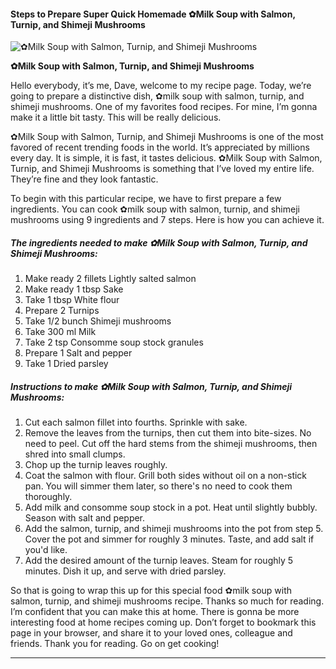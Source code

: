             

#### Steps to Prepare Super Quick Homemade ✿Milk Soup with Salmon, Turnip, and Shimeji Mushrooms

![✿Milk Soup with Salmon, Turnip, and Shimeji Mushrooms](https://img-global.cpcdn.com/recipes/6405291963842560/751x532cq70/%e2%9c%bfmilk-soup-with-salmon-turnip-and-shimeji-mushrooms-recipe-main-photo.jpg)

**✿Milk Soup with Salmon, Turnip, and Shimeji Mushrooms**

Hello everybody, it’s me, Dave, welcome to my recipe page. Today, we’re going to prepare a distinctive dish, ✿milk soup with salmon, turnip, and shimeji mushrooms. One of my favorites food recipes. For mine, I’m gonna make it a little bit tasty. This will be really delicious.

✿Milk Soup with Salmon, Turnip, and Shimeji Mushrooms is one of the most favored of recent trending foods in the world. It’s appreciated by millions every day. It is simple, it is fast, it tastes delicious. ✿Milk Soup with Salmon, Turnip, and Shimeji Mushrooms is something that I’ve loved my entire life. They’re fine and they look fantastic.

To begin with this particular recipe, we have to first prepare a few ingredients. You can cook ✿milk soup with salmon, turnip, and shimeji mushrooms using 9 ingredients and 7 steps. Here is how you can achieve it.

##### The ingredients needed to make ✿Milk Soup with Salmon, Turnip, and Shimeji Mushrooms:

1.  Make ready 2 fillets Lightly salted salmon
2.  Make ready 1 tbsp Sake
3.  Take 1 tbsp White flour
4.  Prepare 2 Turnips
5.  Take 1/2 bunch Shimeji mushrooms
6.  Take 300 ml Milk
7.  Take 2 tsp Consomme soup stock granules
8.  Prepare 1 Salt and pepper
9.  Take 1 Dried parsley

##### Instructions to make ✿Milk Soup with Salmon, Turnip, and Shimeji Mushrooms:

1.  Cut each salmon fillet into fourths. Sprinkle with sake.
2.  Remove the leaves from the turnips, then cut them into bite-sizes. No need to peel. Cut off the hard stems from the shimeji mushrooms, then shred into small clumps.
3.  Chop up the turnip leaves roughly.
4.  Coat the salmon with flour. Grill both sides without oil on a non-stick pan. You will simmer them later, so there's no need to cook them thoroughly.
5.  Add milk and consomme soup stock in a pot. Heat until slightly bubbly. Season with salt and pepper.
6.  Add the salmon, turnip, and shimeji mushrooms into the pot from step 5. Cover the pot and simmer for roughly 3 minutes. Taste, and add salt if you'd like.
7.  Add the desired amount of the turnip leaves. Steam for roughly 5 minutes. Dish it up, and serve with dried parsley.

So that is going to wrap this up for this special food ✿milk soup with salmon, turnip, and shimeji mushrooms recipe. Thanks so much for reading. I’m confident that you can make this at home. There is gonna be more interesting food at home recipes coming up. Don’t forget to bookmark this page in your browser, and share it to your loved ones, colleague and friends. Thank you for reading. Go on get cooking!

* * *